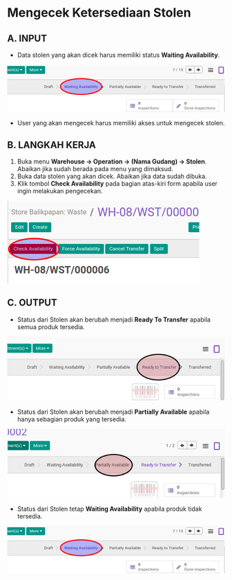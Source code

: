 # Mengecek Ketersediaan Stolen

## A. INPUT

* Data stolen yang akan dicek harus memiliki status **Waiting Availability**.

![](../../img/stolen/status-waiting.png)

* User yang akan mengecek harus memiliki akses untuk mengecek stolen.

## B. LANGKAH KERJA

1. Buka menu **Warehouse -> Operation -> (Nama Gudang) -> Stolen**. Abaikan jika sudah berada
pada menu yang dimaksud.
2. Buka data stolen yang akan dicek. Abaikan jika data sudah dibuka.
3. Klik tombol **Check Availability** pada bagian atas-kiri form apabila user ingin melakukan pengecekan.

![](../../img/stolen/tombol-check.png)


## C. OUTPUT

* Status dari Stolen akan berubah menjadi **Ready To Transfer** apabila semua produk tersedia.

![](../../img/stolen/status-ready-to-transfer.png)

* Status dari Stolen akan berubah menjadi **Partially Available** apabila hanya sebagian produk yang tersedia.

![](../../img/stolen/status-partial.png)

* Status dari Stolen tetap **Waiting Availability** apabila produk tidak tersedia.

![](../../img/stolen/status-waiting.png)
